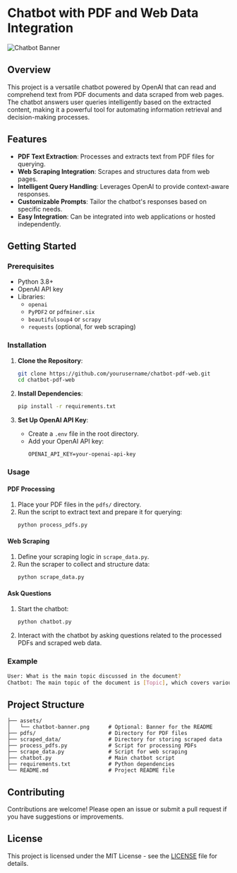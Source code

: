 # Chatbot with PDF and Web Data Integration

![Chatbot Banner](./assets/chatbot-banner.png)

## Overview

This project is a versatile chatbot powered by OpenAI that can read and comprehend text from PDF documents and data scraped from web pages. The chatbot answers user queries intelligently based on the extracted content, making it a powerful tool for automating information retrieval and decision-making processes.

## Features

- **PDF Text Extraction**: Processes and extracts text from PDF files for querying.
- **Web Scraping Integration**: Scrapes and structures data from web pages.
- **Intelligent Query Handling**: Leverages OpenAI to provide context-aware responses.
- **Customizable Prompts**: Tailor the chatbot's responses based on specific needs.
- **Easy Integration**: Can be integrated into web applications or hosted independently.

## Getting Started

### Prerequisites

- Python 3.8+
- OpenAI API key
- Libraries:
  - `openai`
  - `PyPDF2` or `pdfminer.six`
  - `beautifulsoup4` or `scrapy`
  - `requests` (optional, for web scraping)

### Installation

1. **Clone the Repository**:
   ```bash
   git clone https://github.com/yourusername/chatbot-pdf-web.git
   cd chatbot-pdf-web
   ```

2. **Install Dependencies**:
   ```bash
   pip install -r requirements.txt
   ```

3. **Set Up OpenAI API Key**:
   - Create a `.env` file in the root directory.
   - Add your OpenAI API key:
     ```plaintext
     OPENAI_API_KEY=your-openai-api-key
     ```

### Usage

#### PDF Processing

1. Place your PDF files in the `pdfs/` directory.
2. Run the script to extract text and prepare it for querying:
   ```bash
   python process_pdfs.py
   ```

#### Web Scraping

1. Define your scraping logic in `scrape_data.py`.
2. Run the scraper to collect and structure data:
   ```bash
   python scrape_data.py
   ```

#### Ask Questions

1. Start the chatbot:
   ```bash
   python chatbot.py
   ```
2. Interact with the chatbot by asking questions related to the processed PDFs and scraped web data.

### Example

```bash
User: What is the main topic discussed in the document?
Chatbot: The main topic of the document is [Topic], which covers various aspects including [Details].
```

## Project Structure

```plaintext
├── assets/
│   └── chatbot-banner.png      # Optional: Banner for the README
├── pdfs/                       # Directory for PDF files
├── scraped_data/               # Directory for storing scraped data
├── process_pdfs.py             # Script for processing PDFs
├── scrape_data.py              # Script for web scraping
├── chatbot.py                  # Main chatbot script
├── requirements.txt            # Python dependencies
└── README.md                   # Project README file
```

## Contributing

Contributions are welcome! Please open an issue or submit a pull request if you have suggestions or improvements.

## License

This project is licensed under the MIT License - see the [LICENSE](LICENSE) file for details.

